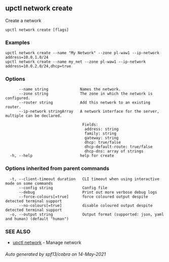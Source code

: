 ## upctl network create

Create a network

```
upctl network create [flags]
```

### Examples

```
upctl network create --name "My Network" --zone pl-waw1 --ip-network address=10.0.1.0/24
upctl network create --name my_net --zone pl-waw1 --ip-network address=10.0.2.0/24,dhcp=true
```

### Options

```
      --name string              Names the network.
      --zone string              The zone in which the network is configured.
      --router string            Add this network to an existing router.
      --ip-network stringArray   A network interface for the server, multiple can be declared.
                                 
                                  Fields: 
                                   address: string 
                                   family: string 
                                   gateway: string 
                                   dhcp: true/false 
                                   dhcp-default-route: true/false 
                                   dhcp-dns: array of strings
  -h, --help                     help for create
```

### Options inherited from parent commands

```
  -t, --client-timeout duration   CLI timeout when using interactive mode on some commands
      --config string             Config file
      --debug                     Print out more verbose debug logs
      --force-colours[=true]      force coloured output despite detected terminal support
      --no-colours[=true]         disable coloured output despite detected terminal support
  -o, --output string             Output format (supported: json, yaml and human) (default "human")
```

### SEE ALSO

* [upctl network](upctl_network.md)	 - Manage network

###### Auto generated by spf13/cobra on 14-May-2021
